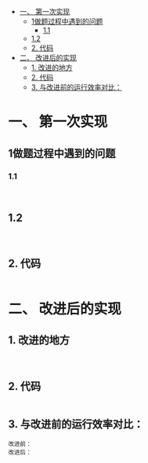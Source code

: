 - [一、 第一次实现](#一-第一次实现)
  - [1做题过程中遇到的问题](#1做题过程中遇到的问题)
    - [1.1](#11)
  - [1.2](#12)
  - [2. 代码](#2-代码)
- [二、 改进后的实现](#二-改进后的实现)
  - [1. 改进的地方](#1-改进的地方)
  - [2. 代码](#2-代码-1)
  - [3. 与改进前的运行效率对比：](#3-与改进前的运行效率对比)
# 一、 第一次实现

## 1做题过程中遇到的问题
### 1.1 
&emsp;&emsp;
## 1.2 
&emsp;&emsp;

## 2. 代码
```cpp

```

# 二、 改进后的实现
## 1. 改进的地方
&emsp;&emsp;

## 2. 代码
```cpp

```
## 3. 与改进前的运行效率对比：
    改进前：
    改进后：